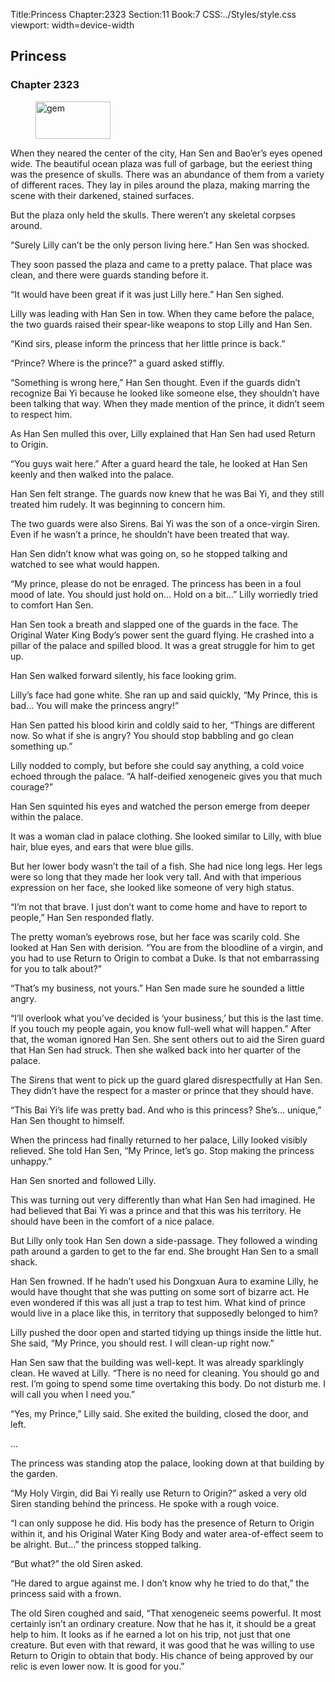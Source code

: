 Title:Princess 
Chapter:2323 
Section:11 
Book:7 
CSS:../Styles/style.css 
viewport: width=device-width
  
## Princess
### Chapter 2323
  
<figure>
	<img src="../Images/gem.gif" alt="gem" id="gem" width="120" height="60" />
</figure>
  

  
When they neared the center of the city, Han Sen and Bao’er’s eyes opened wide. The beautiful ocean plaza was full of garbage, but the eeriest thing was the presence of skulls. There was an abundance of them from a variety of different races. They lay in piles around the plaza, making marring the scene with their darkened, stained surfaces.

But the plaza only held the skulls. There weren’t any skeletal corpses around.

“Surely Lilly can’t be the only person living here.” Han Sen was shocked.

They soon passed the plaza and came to a pretty palace. That place was clean, and there were guards standing before it.

“It would have been great if it was just Lilly here.” Han Sen sighed.

Lilly was leading with Han Sen in tow. When they came before the palace, the two guards raised their spear-like weapons to stop Lilly and Han Sen.

“Kind sirs, please inform the princess that her little prince is back.”

“Prince? Where is the prince?” a guard asked stiffly.

“Something is wrong here,” Han Sen thought. Even if the guards didn’t recognize Bai Yi because he looked like someone else, they shouldn’t have been talking that way. When they made mention of the prince, it didn’t seem to respect him.

As Han Sen mulled this over, Lilly explained that Han Sen had used Return to Origin.

“You guys wait here.” After a guard heard the tale, he looked at Han Sen keenly and then walked into the palace.

Han Sen felt strange. The guards now knew that he was Bai Yi, and they still treated him rudely. It was beginning to concern him.

The two guards were also Sirens. Bai Yi was the son of a once-virgin Siren. Even if he wasn’t a prince, he shouldn’t have been treated that way.

Han Sen didn’t know what was going on, so he stopped talking and watched to see what would happen.

“My prince, please do not be enraged. The princess has been in a foul mood of late. You should just hold on… Hold on a bit…” Lilly worriedly tried to comfort Han Sen.

Han Sen took a breath and slapped one of the guards in the face. The Original Water King Body’s power sent the guard flying. He crashed into a pillar of the palace and spilled blood. It was a great struggle for him to get up.

Han Sen walked forward silently, his face looking grim.

Lilly’s face had gone white. She ran up and said quickly, “My Prince, this is bad… You will make the princess angry!”

Han Sen patted his blood kirin and coldly said to her, “Things are different now. So what if she is angry? You should stop babbling and go clean something up.”

Lilly nodded to comply, but before she could say anything, a cold voice echoed through the palace. “A half-deified xenogeneic gives you that much courage?”

Han Sen squinted his eyes and watched the person emerge from deeper within the palace.

It was a woman clad in palace clothing. She looked similar to Lilly, with blue hair, blue eyes, and ears that were blue gills.

But her lower body wasn’t the tail of a fish. She had nice long legs. Her legs were so long that they made her look very tall. And with that imperious expression on her face, she looked like someone of very high status.

“I’m not that brave. I just don’t want to come home and have to report to people,” Han Sen responded flatly.

The pretty woman’s eyebrows rose, but her face was scarily cold. She looked at Han Sen with derision. “You are from the bloodline of a virgin, and you had to use Return to Origin to combat a Duke. Is that not embarrassing for you to talk about?”

“That’s my business, not yours.” Han Sen made sure he sounded a little angry.

“I’ll overlook what you’ve decided is ‘your business,’ but this is the last time. If you touch my people again, you know full-well what will happen.” After that, the woman ignored Han Sen. She sent others out to aid the Siren guard that Han Sen had struck. Then she walked back into her quarter of the palace.

The Sirens that went to pick up the guard glared disrespectfully at Han Sen. They didn’t have the respect for a master or prince that they should have.

“This Bai Yi’s life was pretty bad. And who is this princess? She’s… unique,” Han Sen thought to himself.

When the princess had finally returned to her palace, Lilly looked visibly relieved. She told Han Sen, “My Prince, let’s go. Stop making the princess unhappy.”

Han Sen snorted and followed Lilly.

This was turning out very differently than what Han Sen had imagined. He had believed that Bai Yi was a prince and that this was his territory. He should have been in the comfort of a nice palace.

But Lilly only took Han Sen down a side-passage. They followed a winding path around a garden to get to the far end. She brought Han Sen to a small shack.

Han Sen frowned. If he hadn’t used his Dongxuan Aura to examine Lilly, he would have thought that she was putting on some sort of bizarre act. He even wondered if this was all just a trap to test him. What kind of prince would live in a place like this, in territory that supposedly belonged to him?

Lilly pushed the door open and started tidying up things inside the little hut. She said, “My Prince, you should rest. I will clean-up right now.”

Han Sen saw that the building was well-kept. It was already sparklingly clean. He waved at Lilly. “There is no need for cleaning. You should go and rest. I’m going to spend some time overtaking this body. Do not disturb me. I will call you when I need you.”

“Yes, my Prince,” Lilly said. She exited the building, closed the door, and left.

…

The princess was standing atop the palace, looking down at that building by the garden.

“My Holy Virgin, did Bai Yi really use Return to Origin?” asked a very old Siren standing behind the princess. He spoke with a rough voice.

“I can only suppose he did. His body has the presence of Return to Origin within it, and his Original Water King Body and water area-of-effect seem to be alright. But…” the princess stopped talking.

“But what?” the old Siren asked.

“He dared to argue against me. I don’t know why he tried to do that,” the princess said with a frown.

The old Siren coughed and said, “That xenogeneic seems powerful. It most certainly isn’t an ordinary creature. Now that he has it, it should be a great help to him. It looks as if he earned a lot on his trip, not just that one creature. But even with that reward, it was good that he was willing to use Return to Origin to obtain that body. His chance of being approved by our relic is even lower now. It is good for you.”